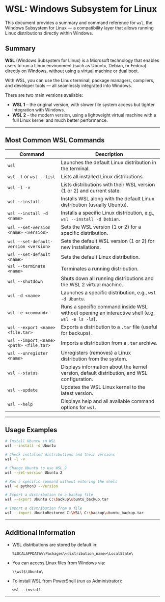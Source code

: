 # WSL: Windows Subsystem for Linux

This document provides a summary and command reference for `wsl`, the Windows Subsystem for Linux — a compatibility layer that allows running Linux distributions directly within Windows.

## Summary

**WSL** (Windows Subsystem for Linux) is a Microsoft technology that enables users to run a Linux environment (such as Ubuntu, Debian, or Fedora) directly on Windows, without using a virtual machine or dual boot.

With WSL, you can use the Linux terminal, package managers, compilers, and developer tools — all seamlessly integrated into Windows.

There are two main versions available:

* **WSL 1** – the original version, with slower file system access but tighter integration with Windows.
* **WSL 2** – the modern version, using a lightweight virtual machine with a full Linux kernel and much better performance.

---

## Most Common WSL Commands

| Command                                 | Description                                                                                     |
| --------------------------------------- | ----------------------------------------------------------------------------------------------- |
| `wsl`                                   | Launches the default Linux distribution in the terminal.                                        |
| `wsl -l` or `wsl --list`                | Lists all installed Linux distributions.                                                        |
| `wsl -l -v`                             | Lists distributions with their WSL version (1 or 2) and current state.                          |
| `wsl --install`                         | Installs WSL along with the default Linux distribution (usually Ubuntu).                        |
| `wsl --install -d <name>`               | Installs a specific Linux distribution, e.g., `wsl --install -d Debian`.                        |
| `wsl --set-version <name> <version>`    | Sets the WSL version (1 or 2) for a specific distribution.                                      |
| `wsl --set-default-version <version>`   | Sets the default WSL version (1 or 2) for new installations.                                    |
| `wsl --set-default <name>`              | Sets the default Linux distribution.                                                            |
| `wsl --terminate <name>`                | Terminates a running distribution.                                                              |
| `wsl --shutdown`                        | Shuts down all running distributions and the WSL 2 virtual machine.                             |
| `wsl -d <name>`                         | Launches a specific distribution, e.g., `wsl -d Ubuntu`.                                        |
| `wsl -e <command>`                      | Runs a specific command inside WSL without opening an interactive shell (e.g. `wsl -e ls -la`). |
| `wsl --export <name> <file.tar>`        | Exports a distribution to a `.tar` file (useful for backups).                                   |
| `wsl --import <name> <path> <file.tar>` | Imports a distribution from a `.tar` archive.                                                   |
| `wsl --unregister <name>`               | Unregisters (removes) a Linux distribution from the system.                                     |
| `wsl --status`                          | Displays information about the kernel version, default distribution, and WSL configuration.     |
| `wsl --update`                          | Updates the WSL Linux kernel to the latest version.                                             |
| `wsl --help`                            | Displays help and all available command options for `wsl`.                                      |

---

## Usage Examples

```bash
# Install Ubuntu in WSL
wsl --install -d Ubuntu

# Check installed distributions and their versions
wsl -l -v

# Change Ubuntu to use WSL 2
wsl --set-version Ubuntu 2

# Run a specific command without entering the shell
wsl -e python3 --version

# Export a distribution to a backup file
wsl --export Ubuntu C:\backup\ubuntu_backup.tar

# Import a distribution from a file
wsl --import UbuntuRestored C:\WSL\ C:\backup\ubuntu_backup.tar
```

---

## Additional Information

* WSL distributions are stored by default in:

  ```
  %LOCALAPPDATA%\Packages\<distribution_name>\LocalState\
  ```

* You can access Linux files from Windows via:

  ```
  \\wsl$\Ubuntu\
  ```

* To install WSL from PowerShell (run as Administrator):

  ```powershell
  wsl --install
  ```

---

